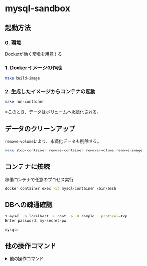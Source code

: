 # mysql-sandbox

## 起動方法

### 0. 環境

Dockerが動く環境を用意する

### 1. Dockerイメージの作成

```bash
make build-image
```

### 2. 生成したイメージからコンテナの起動

```bash
make run-container
```

※このとき、データはボリュームへ永続化される。

## データのクリーンアップ

`remove-volume`により、永続化データも削除する。

```bash
make stop-container remove-container remove-volume remove-image
```

## コンテナに接続

稼働コンテナで任意のプロセス実行

```bash
docker container exec -it mysql-container /bin/bash
```

## DBへの疎通確認

```bash
$ mysql -h localhost -u root -p -D sample --protocol=tcp
Enter password: my-secret-pw

mysql>
```

## 他の操作コマンド

<details>
<summary>他の操作コマンド</summary>

### コンテナの状態を確認

#### 稼働中のコンテナを確認

```bash
docker container ls
```

#### 稼働していないコンテナも含めて確認

```bash
docker container ls -a
```

### イメージ一覧を確認

```bash
docker images
```

### ボリューム一覧を確認

```bash
docker volume ls
```

### 起動時のログを確認

```bash
$ docker container ls -a
$ docker logs <コンテナID>
```

### スキーマ自動生成

```bash
tbls doc --rm-dist
```

</details>
